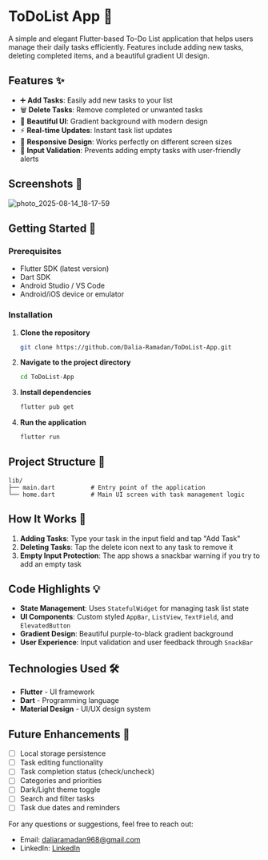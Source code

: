 # ToDoList App 📝

A simple and elegant Flutter-based To-Do List application that helps users manage their daily tasks efficiently. Features include adding new tasks, deleting completed items, and a beautiful gradient UI design.

## Features ✨

- ➕ **Add Tasks**: Easily add new tasks to your list
- 🗑️ **Delete Tasks**: Remove completed or unwanted tasks
- 🎨 **Beautiful UI**: Gradient background with modern design
- ⚡ **Real-time Updates**: Instant task list updates
- 📱 **Responsive Design**: Works perfectly on different screen sizes
- 🚫 **Input Validation**: Prevents adding empty tasks with user-friendly alerts

## Screenshots 📸

![photo_2025-08-14_18-17-59](https://github.com/user-attachments/assets/1c38073d-96af-4eea-8efd-fff3e87456ce)

## Getting Started 🚀

### Prerequisites

- Flutter SDK (latest version)
- Dart SDK
- Android Studio / VS Code
- Android/iOS device or emulator

### Installation

1. **Clone the repository**
   ```bash
   git clone https://github.com/Dalia-Ramadan/ToDoList-App.git
   ```

2. **Navigate to the project directory**
   ```bash
   cd ToDoList-App
   ```

3. **Install dependencies**
   ```bash
   flutter pub get
   ```

4. **Run the application**
   ```bash
   flutter run
   ```

## Project Structure 📁

```
lib/
├── main.dart          # Entry point of the application
└── home.dart          # Main UI screen with task management logic
```

## How It Works 🔧

1. **Adding Tasks**: Type your task in the input field and tap "Add Task"
2. **Deleting Tasks**: Tap the delete icon next to any task to remove it
3. **Empty Input Protection**: The app shows a snackbar warning if you try to add an empty task

## Code Highlights 💡

- **State Management**: Uses `StatefulWidget` for managing task list state
- **UI Components**: Custom styled `AppBar`, `ListView`, `TextField`, and `ElevatedButton`
- **Gradient Design**: Beautiful purple-to-black gradient background
- **User Experience**: Input validation and user feedback through `SnackBar`

## Technologies Used 🛠️

- **Flutter** - UI framework
- **Dart** - Programming language
- **Material Design** - UI/UX design system

## Future Enhancements 🔮

- [ ] Local storage persistence
- [ ] Task editing functionality
- [ ] Task completion status (check/uncheck)
- [ ] Categories and priorities
- [ ] Dark/Light theme toggle
- [ ] Search and filter tasks
- [ ] Task due dates and reminders

For any questions or suggestions, feel free to reach out:
- Email: daliaramadan968@gmail.com
- LinkedIn: [LinkedIn](https://www.linkedin.com/in/dalia-ramadan-ahmed-435912252/)
